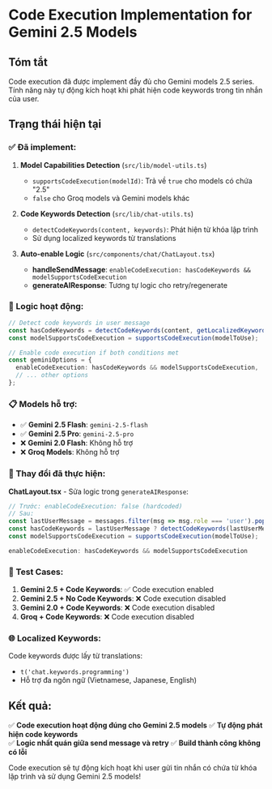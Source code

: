 # Code Execution Implementation for Gemini 2.5 Models

## Tóm tắt
Code execution đã được implement đầy đủ cho Gemini models 2.5 series. Tính năng này tự động kích hoạt khi phát hiện code keywords trong tin nhắn của user.

## Trạng thái hiện tại

### ✅ Đã implement:

1. **Model Capabilities Detection** (`src/lib/model-utils.ts`)
   - `supportsCodeExecution(modelId)`: Trả về `true` cho models có chứa "2.5"
   - `false` cho Groq models và Gemini models khác

2. **Code Keywords Detection** (`src/lib/chat-utils.ts`)
   - `detectCodeKeywords(content, keywords)`: Phát hiện từ khóa lập trình
   - Sử dụng localized keywords từ translations

3. **Auto-enable Logic** (`src/components/chat/ChatLayout.tsx`)
   - **handleSendMessage**: `enableCodeExecution: hasCodeKeywords && modelSupportsCodeExecution`
   - **generateAIResponse**: Tương tự logic cho retry/regenerate

### 🎯 Logic hoạt động:

```typescript
// Detect code keywords in user message
const hasCodeKeywords = detectCodeKeywords(content, getLocalizedKeywords());
const modelSupportsCodeExecution = supportsCodeExecution(modelToUse);

// Enable code execution if both conditions met
const geminiOptions = {
  enableCodeExecution: hasCodeKeywords && modelSupportsCodeExecution,
  // ... other options
};
```

### 📋 Models hỗ trợ:
- ✅ **Gemini 2.5 Flash**: `gemini-2.5-flash`
- ✅ **Gemini 2.5 Pro**: `gemini-2.5-pro` 
- ❌ **Gemini 2.0 Flash**: Không hỗ trợ
- ❌ **Groq Models**: Không hỗ trợ

### 🔧 Thay đổi đã thực hiện:

**ChatLayout.tsx** - Sửa logic trong `generateAIResponse`:
```typescript
// Trước: enableCodeExecution: false (hardcoded)
// Sau: 
const lastUserMessage = messages.filter(msg => msg.role === 'user').pop();
const hasCodeKeywords = lastUserMessage ? detectCodeKeywords(lastUserMessage.content, getLocalizedKeywords()) : false;
const modelSupportsCodeExecution = supportsCodeExecution(modelToUse);

enableCodeExecution: hasCodeKeywords && modelSupportsCodeExecution
```

### 🧪 Test Cases:

1. **Gemini 2.5 + Code Keywords**: ✅ Code execution enabled
2. **Gemini 2.5 + No Code Keywords**: ❌ Code execution disabled  
3. **Gemini 2.0 + Code Keywords**: ❌ Code execution disabled
4. **Groq + Code Keywords**: ❌ Code execution disabled

### 🌐 Localized Keywords:
Code keywords được lấy từ translations:
- `t('chat.keywords.programming')` 
- Hỗ trợ đa ngôn ngữ (Vietnamese, Japanese, English)

## Kết quả:
✅ **Code execution hoạt động đúng cho Gemini 2.5 models**
✅ **Tự động phát hiện code keywords**  
✅ **Logic nhất quán giữa send message và retry**
✅ **Build thành công không có lỗi**

Code execution sẽ tự động kích hoạt khi user gửi tin nhắn có chứa từ khóa lập trình và sử dụng Gemini 2.5 models!
